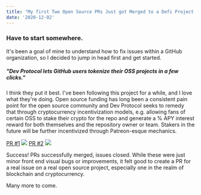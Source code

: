 ```yaml
---
title: "My first Two Open Source PRs Just got Merged to a Defi Project!"
date: '2020-12-02'
---
```


<h3>Have to start somewhere.</h3>

It's been a goal of mine to understand how to fix issues within a GitHub organization, so I decided to jump in head first and get started.

<h5>"Dev Protocol lets GitHub users tokenize their OSS projects in a few clicks."</h5>

I think they put it best. I've been following this project for a while, and I love what they're doing. Open source funding has long been a consistent pain point for the open source community and Dev Protocol seeks to remedy that through cryptocurrency incentivization models, e.g. allowing fans of certain OSS to stake their crypto for the repo and generate a % APY interest reward for both themselves and the repository owner or team. Stakers in the future will be further incentivized through Patreon-esque mechanics.

<a href="https://github.com/dev-protocol/stakes.social/pull/782">PR #1</a>
<img src="https://i.imgur.com/bjETFPi.gif" />
<a href="https://github.com/dev-protocol/stakes.social/pull/833">PR #2</a>
<img src="https://i.imgur.com/mbe1WpT.png" />

Success! PRs successfully merged, issues closed. While these were just minor front end visual bugs or improvements, it felt good to create a PR for a real issue on a real open source project, especially one in the realm of blockchain and cryptocurrency.

Many more to come.






